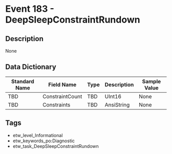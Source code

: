 # Event 183 - DeepSleepConstraintRundown

## Description
None

## Data Dictionary
|Standard Name|Field Name|Type|Description|Sample Value|
|---|---|---|---|---|
|TBD|ConstraintCount|TBD|UInt16|None|None|
|TBD|Constraints|TBD|AnsiString|None|None|

## Tags
* etw_level_Informational
* etw_keywords_po:Diagnostic
* etw_task_DeepSleepConstraintRundown